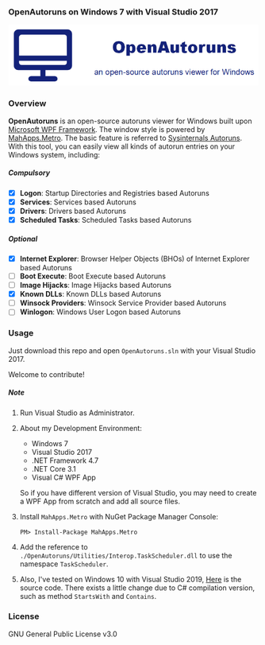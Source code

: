 ### OpenAutoruns on Windows 7 with Visual Studio 2017

<p align="center"><img src="../.imgs/logo.png"/></p>

### Overview

**OpenAutoruns** is an open-source autoruns viewer for Windows built upon [Microsoft WPF Framework](https://docs.microsoft.com/en-us/dotnet/desktop/wpf/). The window style is powered by [MahApps.Metro](https://github.com/MahApps/MahApps.Metro). The basic feature is referred to [Sysinternals Autoruns](https://docs.microsoft.com/en-us/sysinternals/downloads/autoruns). With this tool, you can easily view all kinds of autorun entries on your Windows system, including:

##### *Compulsory*

- [x] **Logon**: Startup Directories and Registries based Autoruns
- [x] **Services**: Services based Autoruns
- [x] **Drivers**: Drivers based Autoruns
- [x] **Scheduled Tasks**: Scheduled Tasks based Autoruns

##### *Optional*

- [x] **Internet Explorer**: Browser Helper Objects (BHOs) of Internet Explorer based Autoruns
- [ ] **Boot Execute**: Boot Execute based Autoruns
- [ ] **Image Hijacks**: Image Hijacks based Autoruns
- [x] **Known DLLs**: Known DLLs based Autoruns
- [ ] **Winsock Providers**: Winsock Service Provider based Autoruns
- [ ] **Winlogon**: Windows User Logon based Autoruns

### Usage

Just download this repo and open `OpenAutoruns.sln` with your Visual Studio 2017. 

Welcome to contribute!

##### *Note*

1. Run Visual Studio as Administrator.

2. About my Development Environment:

   * Windows 7
   * Visual Studio 2017
   * .NET Framework 4.7
   * .NET Core 3.1
   * Visual C# WPF App

   So if you have different version of Visual Studio, you may need to create a WPF App from scratch and add all source files.

3. Install `MahApps.Metro` with NuGet Package Manager Console:

   ```
   PM> Install-Package MahApps.Metro
   ```

4. Add the reference to `./OpenAutoruns/Utilities/Interop.TaskScheduler.dll` to use the namespace `TaskScheduler`.

5. Also, I've tested on Windows 10 with Visual Studio 2019, [Here](https://github.com/zhliuworks/OpenAutoruns) is the source code. There exists a little change due to C# compilation version, such as method `StartsWith` and `Contains`.

### License

GNU General Public License v3.0
